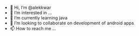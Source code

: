 - 👋 Hi, I’m @alekkwar
- 👀 I’m interested in ...
- 🌱 I’m currently learning java
- 💞️ I’m looking to collaborate on development of android apps
- 📫 How to reach me ...

<!---
alekkwar/alekkwar is a ✨ special ✨ repository because its `README.md` (this file) appears on your GitHub profile.
You can click the Preview link to take a look at your changes.
--->
